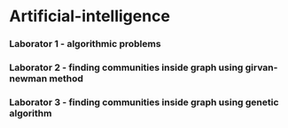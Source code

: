 # Artificial-intelligence

### Laborator 1 - algorithmic problems
### Laborator 2 - finding communities inside graph using girvan-newman method
### Laborator 3 - finding communities inside graph using genetic algorithm

